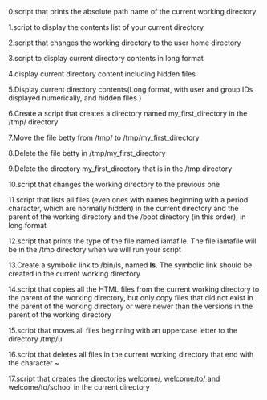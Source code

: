 0.script that prints the absolute path name of the current working directory

1.script to display the contents list of your current directory

2.script that changes the working directory to the user home directory

3.script to display current directory contents in long format

4.display current directory content including hidden files

5.Display current directory contents(Long format, with user and group IDs displayed numerically, and hidden files )

6.Create a script that creates a directory named my_first_directory in the /tmp/ directory

7.Move the file betty from /tmp/ to /tmp/my_first_directory

8.Delete the file betty in /tmp/my_first_directory

9.Delete the directory my_first_directory that is in the /tmp directory

10.script that changes the working directory to the previous one

11.script that lists all files (even ones with names beginning with a period character, which are normally hidden) in the current directory and the parent of the working directory and the /boot directory (in this order), in long format

12.script that prints the type of the file named iamafile. The file iamafile will be in the /tmp directory when we will run your script

13.Create a symbolic link to /bin/ls, named __ls__. The symbolic link should be created in the current working directory

14.script that copies all the HTML files from the current working directory to the parent of the working directory, but only copy files that did not exist in the parent of the working directory or were newer than the versions in the parent of the working directory

15.script that moves all files beginning with an uppercase letter to the directory /tmp/u

16.script that deletes all files in the current working directory that end with the character ~

17.script that creates the directories welcome/, welcome/to/ and welcome/to/school in the current directory
